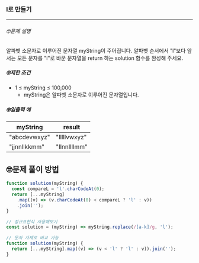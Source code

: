 ### l로 만들기

---

###### 🤓문제 설명

알파벳 소문자로 이루어진 문자열 myString이 주어집니다. 알파벳 순서에서 "l"보다 앞서는 모든 문자를 "l"로 바꾼 문자열을 return 하는 solution 함수를 완성해 주세요.

##### 🤓제한 조건

- 1 ≤ myString ≤ 100,000
  - myString은 알파벳 소문자로 이루어진 문자열입니다.

##### 🤓입출력 예

| myString     | result       |
| ------------ | ------------ |
| "abcdevwxyz" | "lllllvwxyz" |
| "jjnnllkkmm" | "llnnllllmm" |

## 🤓문제 풀이 방법

```javascript
function solution(myString) {
  const compareL = 'l'.charCodeAt(0);
  return [...myString]
    .map((v) => (v.charCodeAt(0) < compareL ? 'l' : v))
    .join('');
}
```

```javascript
// 정규표현식 사용해보기
const solution = (myString) => myString.replace(/[a-k]/g, 'l');
```

```javascript
// 문자 자체로 비교 가능
function solution(myString) {
  return [...myString].map((v) => (v < 'l' ? 'l' : v)).join('');
}
```
